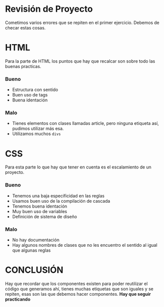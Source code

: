 


# Revisión de Proyecto 

Cometimos varios errores que se repiten en el primer ejercicio. Debemos de checar estas cosas.

# HTML

Para la parte de HTML los puntos que hay que recalcar son sobre todo las buenas practicas.

###  Bueno

- Estructura con sentido
- Buen uso de tags
- Buena identación

### Malo

- Tienes elementos con clases llamadas article, pero ninguna etiqueta así, pudimos utilizar más esa.
- Utilizamos muchos `divs`

# CSS

Para esta parte lo que hay que tener en cuenta es el escalamiento de un proyecto.

### Bueno

- Tenemos una baja especificidad en las reglas
- Usamos buen uso de la compilación de cascada
- Tenemos buena identación
- Muy buen uso de variables
- Definición de sistema de diseño

### Malo

- No hay documentación
- Hay algunos nombres de clases que no les encuentro el sentido al igual que algunas reglas

# CONCLUSIÓN

Hay que recordar que los componentes existen para poder reutilizar el código que generamos ahí, tienes muchas etiquetas que son iguales y se repiten, esas son las que debemos hacer componentes. **Hay que seguir practicando**
